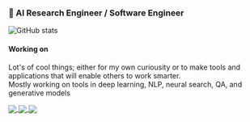 ### 👋 AI Research Engineer / Software Engineer 

![GitHub stats](https://github-readme-stats.vercel.app/api?username=markussagen&count_private=true&show_icons=true&theme=tokyonight&include_all_commits=true)

#### Working on

Lot's of cool things; either for my own curiousity or to make tools and applications that will enable others to work smarter.  
Mostly working on tools in deep learning, NLP, neural search, QA, and generative models

<a href="https://github.com/Hugging-Face-Supporter/tftokenizers">
  <img align="center" src="https://github-readme-stats.vercel.app/api/pin/?username=Hugging-Face-Supporter&repo=tftokenizers&theme=tokyonight" />
</a>
<a href="https://github.com/Hugging-Face-Supporter/datacards">
  <img align="center" src="https://github-readme-stats.vercel.app/api/pin/?username=Hugging-Face-Supporter&repo=datacards&theme=tokyonight" />
</a>
<a href="https://github.com/MarkusSagen/from_scratch">
    <img align="center" src="https://github-readme-stats.vercel.app/api/pin/?username=markussagen&repo=from_scratch&theme=tokyonight" />
</a>

<!--
**MarkusSagen/MarkusSagen** is a ✨ _special_ ✨ repository because its `README.md` (this file) appears on your GitHub profile.

Here are some ideas to get you started:

- 🔭 I’m currently working on ...
- 🌱 I’m currently learning ...
- 👯 I’m looking to collaborate on ...
- 🤔 I’m looking for help with ...
- 💬 Ask me about ...
- 📫 How to reach me: ...
- 😄 Pronouns: ...
- ⚡ Fun fact: ...
-->
